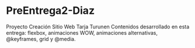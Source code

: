 # PreEntrega2-Diaz
Proyecto Creación Sitio Web Tarja Turunen
Contenidos desarrollado en esta entrega: flexbox, animaciones WOW, animaciones alternativas, @keyframes, grid y @media.
